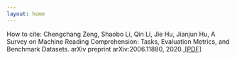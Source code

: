 ```yaml
---
layout: home
---
```

How to cite:  Chengchang Zeng, Shaobo Li, Qin Li, Jie Hu, Jianjun Hu, A Survey on Machine Reading Comprehension: Tasks, Evaluation Metrics, and Benchmark Datasets. arXiv preprint arXiv:2006.11880, 2020.<a target="_blank" class="orange-text text-lighten-4" href="https://arxiv.org/pdf/2006.11880v1.pdf"> [PDF]</a>

